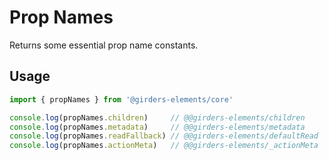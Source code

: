 # Prop Names

Returns some essential prop name constants.

## Usage

```javascript
import { propNames } from '@girders-elements/core'

console.log(propNames.children)     // @@girders-elements/children
console.log(propNames.metadata)     // @@girders-elements/metadata
console.log(propNames.readFallback) // @@girders-elements/defaultRead
console.log(propNames.actionMeta)   // @@girders-elements/_actionMeta
```
